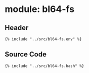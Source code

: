 # module: bl64-fs

## Header

```shell
{% include "../src/bl64-fs.env" %}
```

## Source Code

```shell
{% include "../src/bl64-fs.bash" %}
```
